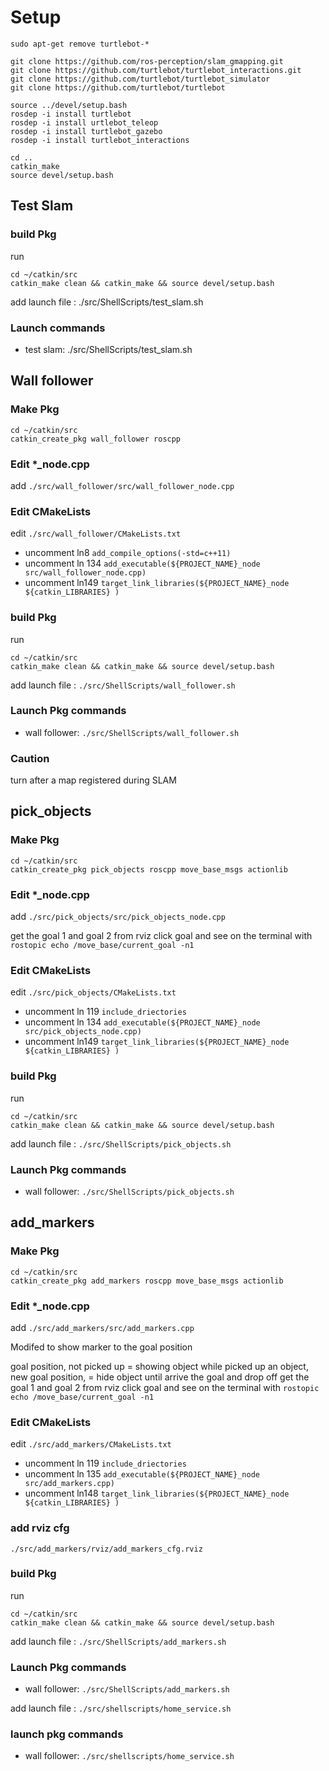 # Setup

```
sudo apt-get remove turtlebot-*

git clone https://github.com/ros-perception/slam_gmapping.git
git clone https://github.com/turtlebot/turtlebot_interactions.git
git clone https://github.com/turtlebot/turtlebot_simulator
git clone https://github.com/turtlebot/turtlebot

source ../devel/setup.bash
rosdep -i install turtlebot
rosdep -i install urtlebot_teleop
rosdep -i install turtlebot_gazebo
rosdep -i install turtlebot_interactions

cd ..
catkin_make
source devel/setup.bash
```

## Test Slam

### build Pkg
run 
```
cd ~/catkin/src
catkin_make clean && catkin_make && source devel/setup.bash

```
add launch file : ./src/ShellScripts/test_slam.sh

### Launch commands
- test slam: ./src/ShellScripts/test_slam.sh

## Wall follower

### Make Pkg
```
cd ~/catkin/src
catkin_create_pkg wall_follower roscpp
```

### Edit *_node.cpp

add `./src/wall_follower/src/wall_follower_node.cpp`


### Edit CMakeLists
edit `./src/wall_follower/CMakeLists.txt`

  * uncomment ln8 `add_compile_options(-std=c++11)`
  * uncomment ln 134 `add_executable(${PROJECT_NAME}_node src/wall_follower_node.cpp)`
  * uncomment ln149 `target_link_libraries(${PROJECT_NAME}_node  ${catkin_LIBRARIES} )`

### build Pkg
run 

```
cd ~/catkin/src
catkin_make clean && catkin_make && source devel/setup.bash

```

add launch file : `./src/ShellScripts/wall_follower.sh`

### Launch Pkg commands
- wall follower: `./src/ShellScripts/wall_follower.sh`
### Caution
turn after a map registered during SLAM

## pick_objects

### Make Pkg

```
cd ~/catkin/src
catkin_create_pkg pick_objects roscpp move_base_msgs actionlib
```

### Edit *_node.cpp

add `./src/pick_objects/src/pick_objects_node.cpp`

get the goal 1 and goal 2 from rviz click goal and see on the terminal with `rostopic echo /move_base/current_goal -n1`

### Edit CMakeLists
edit `./src/pick_objects/CMakeLists.txt`
  * uncomment ln 119 `include_driectories`
  * uncomment ln 134 `add_executable(${PROJECT_NAME}_node src/pick_objects_node.cpp)`
  * uncomment ln149 `target_link_libraries(${PROJECT_NAME}_node  ${catkin_LIBRARIES} )`

### build Pkg
run 
```
cd ~/catkin/src
catkin_make clean && catkin_make && source devel/setup.bash

```

add launch file : `./src/ShellScripts/pick_objects.sh`

### Launch Pkg commands
- wall follower: `./src/ShellScripts/pick_objects.sh`

## add_markers

### Make Pkg

```
cd ~/catkin/src
catkin_create_pkg add_markers roscpp move_base_msgs actionlib
```

### Edit *_node.cpp

add `./src/add_markers/src/add_markers.cpp`

Modifed to show marker to the goal position

goal position, not picked up = showing object
while picked up an object, new goal position, = hide object until arrive
the goal and drop off
get the goal 1 and goal 2 from rviz click goal and see on the terminal with `rostopic echo /move_base/current_goal -n1`

### Edit CMakeLists
edit `./src/add_markers/CMakeLists.txt`
  * uncomment ln 119 `include_driectories`
  * uncomment ln 135 `add_executable(${PROJECT_NAME}_node src/add_markers.cpp)`
  * uncomment ln148 `target_link_libraries(${PROJECT_NAME}_node  ${catkin_LIBRARIES} )`

### add rviz cfg
`./src/add_markers/rviz/add_markers_cfg.rviz`

### build Pkg
run 
```
cd ~/catkin/src
catkin_make clean && catkin_make && source devel/setup.bash

```

add launch file : `./src/ShellScripts/add_markers.sh`

### Launch Pkg commands
- wall follower: `./src/ShellScripts/add_markers.sh`


add launch file : `./src/shellscripts/home_service.sh`

### launch pkg commands
- wall follower: `./src/shellscripts/home_service.sh`



